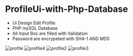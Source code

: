 # ProfileUi-with-Php-Database

- Ui Design Edit Profile
- PHP mySQL Database
- All Input Box are filled with Validation
- Password are encrypeted with SHA-1 AND MD5



![profile](https://user-images.githubusercontent.com/66123919/105822395-0d944300-5fe2-11eb-8643-8cd1cfefdb36.PNG)
![profile4](https://user-images.githubusercontent.com/66123919/105822412-11c06080-5fe2-11eb-99ee-b9f279289061.PNG)
![profile2](https://user-images.githubusercontent.com/66123919/105822399-0ec57000-5fe2-11eb-9dcf-f5ccba8a0c33.PNG)
![profile3](https://user-images.githubusercontent.com/66123919/105822406-0ff69d00-5fe2-11eb-8006-c2bd6408ef0d.PNG)

